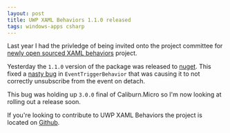 ```yaml
---
layout: post
title: UWP XAML Behaviors 1.1.0 released
tags: windows-apps csharp
---
```


Last year I had the privledge of being invited onto the project committee for [newly open sourced XAML behaviors][os] project.

Yesterday the `1.1.0` version of the package was released to [nuget][nuget]. This fixed a [nasty bug][bug] in `EventTriggerBehavior` that was causing it to not correctly unsubscribe from the event on detach.

This bug was holding up `3.0.0` final of Caliburn.Micro so I'm now looking at rolling out a release soon.

If you're looking to contribute to UWP XAML Behaviors the project is located on [Github][gh].

[os]: https://blogs.windows.com/buildingapps/2015/11/30/xaml-behaviors-open-source-and-on-uwp/
[nuget]: https://www.nuget.org/packages/Microsoft.Xaml.Behaviors.Uwp.Managed/
[bug]: https://github.com/Microsoft/XamlBehaviors/issues/55
[gh]: https://github.com/Microsoft/XamlBehaviors